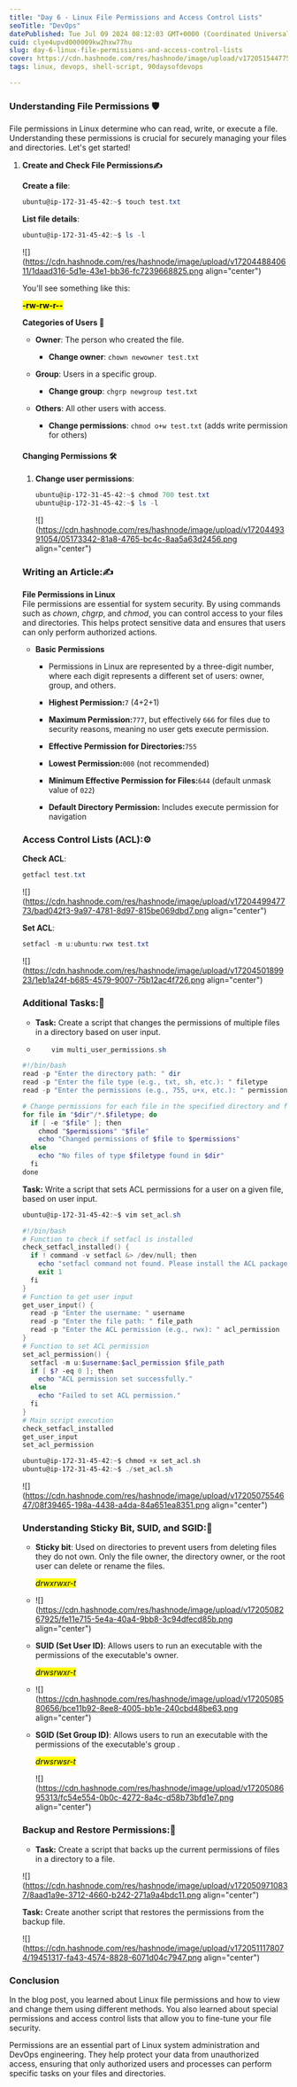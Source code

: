 ```yaml
---
title: "Day 6 - Linux File Permissions and Access Control Lists"
seoTitle: "DevOps"
datePublished: Tue Jul 09 2024 08:12:03 GMT+0000 (Coordinated Universal Time)
cuid: clye4upvd000009kw2hxw77hu
slug: day-6-linux-file-permissions-and-access-control-lists
cover: https://cdn.hashnode.com/res/hashnode/image/upload/v1720515447755/ffcd27fc-6ba2-4a4e-b781-065ddddc5d9b.png
tags: linux, devops, shell-script, 90daysofdevops

---
```


### **Understanding File Permissions 🛡️**

File permissions in Linux determine who can read, write, or execute a file. Understanding these permissions is crucial for securely managing your files and directories. Let's get started!

1. **Create and Check File Permissions✍**
    
    **Create a file**:
    
    ```powershell
    ubuntu@ip-172-31-45-42:~$ touch test.txt
    ```
    
    **List file details**:
    
    ```powershell
    ubuntu@ip-172-31-45-42:~$ ls -l
    ```
    
    ![](https://cdn.hashnode.com/res/hashnode/image/upload/v1720448840611/1daad316-5d1e-43e1-bb36-fc7239668825.png align="center")
    
    You'll see something like this:
    
    **<mark>-rw-rw-r--</mark>**
    
    **Categories of Users 👥**
    
    * **Owner**: The person who created the file.
        
        * **Change owner**: `chown newowner test.txt`
            
    * **Group**: Users in a specific group.
        
        * **Change group**: `chgrp newgroup test.txt`
            
    * **Others**: All other users with access.
        
        * **Change permissions**: `chmod o+w test.txt` (adds write permission for others)
            
    
    #### Changing Permissions 🛠️
    
    1. **Change user permissions**:
        
        ```powershell
        ubuntu@ip-172-31-45-42:~$ chmod 700 test.txt
        ubuntu@ip-172-31-45-42:~$ ls -l
        ```
        
        ![](https://cdn.hashnode.com/res/hashnode/image/upload/v1720449391054/05173342-81a8-4765-bc4c-8aa5a63d2456.png align="center")
        
    
    ### **Writing an Article:✍**
    
    **File Permissions in Linux**  
    File permissions are essential for system security. By using commands such as *chown*, *chgrp*, and *chmod*, you can control access to your files and directories. This helps protect sensitive data and ensures that users can only perform authorized actions.
    
    * **Basic Permissions**
        
        * Permissions in Linux are represented by a three-digit number, where each digit represents a different set of users: owner, group, and others.
            
        * **Highest Permission:**`7` (4+2+1)
            
        * **Maximum Permission:**`777`, but effectively `666` for files due to security reasons, meaning no user gets execute permission.
            
        * **Effective Permission for Directories:**`755`
            
        * **Lowest Permission:**`000` (not recommended)
            
        * **Minimum Effective Permission for Files:**`644` (default unmask value of `022`)
            
        * **Default Directory Permission:** Includes execute permission for navigation
            
    
    ### **Access Control Lists (ACL):⚙**
    
    **Check ACL**:
    
    ```powershell
    getfacl test.txt
    ```
    
    ![](https://cdn.hashnode.com/res/hashnode/image/upload/v1720449947773/bad042f3-9a97-4781-8d97-815be069dbd7.png align="center")
    
    **Set ACL**:
    
    ```powershell
    setfacl -m u:ubuntu:rwx test.txt
    ```
    
    ![](https://cdn.hashnode.com/res/hashnode/image/upload/v1720450189923/1eb1a24f-b685-4579-9007-75b12ac4f726.png align="center")
    
    ### **Additional Tasks:🎲**
    
    * **Task:** Create a script that changes the permissions of multiple files in a directory based on user input.
        
    * ```powershell
          vim multi_user_permissions.sh
        ```
        
    
    ```powershell
    #!/bin/bash
    read -p "Enter the directory path: " dir
    read -p "Enter the file type (e.g., txt, sh, etc.): " filetype
    read -p "Enter the permissions (e.g., 755, u+x, etc.): " permissions
    
    # Change permissions for each file in the specified directory and file type
    for file in "$dir"/*.$filetype; do
      if [ -e "$file" ]; then
        chmod "$permissions" "$file"
        echo "Changed permissions of $file to $permissions"
      else
        echo "No files of type $filetype found in $dir"
      fi
    done
    ```
    
    **Task:** Write a script that sets ACL permissions for a user on a given file, based on user input.
    
    ```powershell
    ubuntu@ip-172-31-45-42:~$ vim set_acl.sh
    ```
    
    ```powershell
    #!/bin/bash
    # Function to check if setfacl is installed
    check_setfacl_installed() {
      if ! command -v setfacl &> /dev/null; then
        echo "setfacl command not found. Please install the ACL package."
        exit 1
      fi
    }
    # Function to get user input
    get_user_input() {
      read -p "Enter the username: " username
      read -p "Enter the file path: " file_path
      read -p "Enter the ACL permission (e.g., rwx): " acl_permission
    }
    # Function to set ACL permission
    set_acl_permission() {
      setfacl -m u:$username:$acl_permission $file_path
      if [ $? -eq 0 ]; then
        echo "ACL permission set successfully."
      else
        echo "Failed to set ACL permission."
      fi
    }
    # Main script execution
    check_setfacl_installed
    get_user_input
    set_acl_permission
    ```
    
    ```powershell
    ubuntu@ip-172-31-45-42:~$ chmod +x set_acl.sh
    ubuntu@ip-172-31-45-42:~$ ./set_acl.sh
    ```
    
    ![](https://cdn.hashnode.com/res/hashnode/image/upload/v1720507554647/08f39465-198a-4438-a4da-84a651ea8351.png align="center")
    
    ### **Understanding Sticky Bit, SUID, and SGID:🤔**
    
    * **Sticky bit**: Used on directories to prevent users from deleting files they do not own. Only the file owner, the directory owner, or the root user can delete or rename the files.
        
        *<mark>drwxrwxr-t</mark>*
        
    * ![](https://cdn.hashnode.com/res/hashnode/image/upload/v1720508267925/fe11e715-5e4a-40a4-9bb8-3c94dfecd85b.png align="center")
        
    * **SUID (Set User ID)**: Allows users to run an executable with the permissions of the executable's owner.
        
        *<mark>drwsrwxr-t</mark>*
        
    * ![](https://cdn.hashnode.com/res/hashnode/image/upload/v1720508580656/bce11b92-8ee8-4005-bb1e-240cbd48be63.png align="center")
        
    * **SGID (Set Group ID)**: Allows users to run an executable with the permissions of the executable's group .
        
        *<mark>drwsrwsr-t</mark>*
        
        ![](https://cdn.hashnode.com/res/hashnode/image/upload/v1720508695313/fc54e554-0b0c-4272-8a4c-d58b73bfd1e7.png align="center")
        
    
    ### **Backup and Restore Permissions:💾**
    
    * **Task:** Create a script that backs up the current permissions of files in a directory to a file.
        
    
    ![](https://cdn.hashnode.com/res/hashnode/image/upload/v1720509710837/8aad1a9e-3712-4660-b242-271a9a4bdc11.png align="center")
    
    **Task:** Create another script that restores the permissions from the backup file.
    
    ![](https://cdn.hashnode.com/res/hashnode/image/upload/v1720511178074/19451317-fa43-4574-8828-6071d04c7947.png align="center")
    

### **Conclusion**

In the blog post, you learned about Linux file permissions and how to view and change them using different methods. You also learned about special permissions and access control lists that allow you to fine-tune your file security.

Permissions are an essential part of Linux system administration and DevOps engineering. They help protect your data from unauthorized access, ensuring that only authorized users and processes can perform specific tasks on your files and directories.